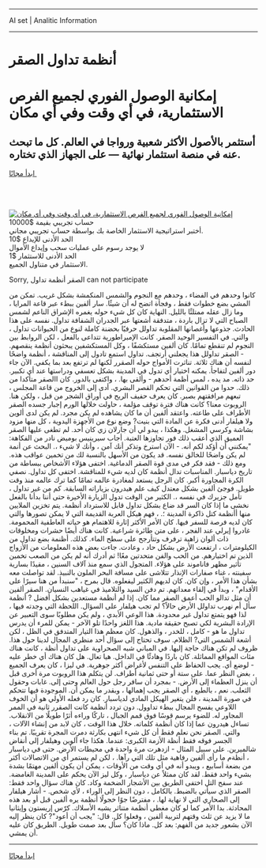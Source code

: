<hr>AI set | Analitic Information
<hr>
<h1>أنظمة تداول الصقر</h1>
<link rel="stylesheet" href="//binary-option.github.io/strategy/css/template.cta.html.min.css">

<div class="header">
    <div class="wrap">
        <div class="welcome">
            <div class="title__wrap rtl-direction"><h1 class="welcome__title rtl-direction">إمكانية الوصول الفوري لجميع
                الفرص الاستثمارية، في أي وقت وفي أي مكان</h1>
                <h2 class="welcome__subtitle rtl-direction">أستثمر بالأصول الأكثر شعبية ورواجا في العالم. كل ما تبحث عنه
                    في منصة استثمار نهائية — على الجهاز الذي تختاره.</h2>
                <div class="btn-non-regulated">
                    <a class="btn access__btn" href="https://bit.ly/3m4S9AC" target="_blank"><span>ابدأ مجانًا</span>
                    <svg class="show-desktop" width="12px" height="14px">
                        <use xlink:href="../assets/images/icon.svg?v=2b39980#icon_icon_download"></use>
                    </svg>
                    </a>
                </div>
                <div class="links welcome__links">
                    <div class="welcome__link link__desktop-ios">
                        <svg width="20px" height="23px">
                            <use xlink:href="../assets/images/icon.svg?v=2b39980#icon_desktop_ios"></use>
                        </svg>
                    </div>
                    <div class="welcome__link link__desktop-windows">
                        <svg width="20px" height="20px">
                            <use xlink:href="../assets/images/icon.svg?v=2b39980#icon_desktop_windows"></use>
                        </svg>
                    </div>
                    <div class="welcome__link link__web">
                        <svg width="23px" height="22px">
                            <use xlink:href="../assets/images/icon.svg?v=2b39980#icon_web"></use>
                        </svg>
                    </div>
                </div>
            </div>
            <a href="https://bit.ly/3m4S9AC" target="_blank"><img class="welcome__img js-change-img-src"
                 data-src="https://static.cdnpub.info/lp/mobile-partner-pwa/assets/images/header__img--ios.png?v=9b27e48"
                 src="https://static.cdnpub.info/lp/mobile-partner-pwa/assets/images/header__img--desktop.png?v=9b27e48"
                 alt="إمكانية الوصول الفوري لجميع الفرص الاستثمارية، في أي وقت وفي أي مكان">
            </a>
        </div>
    </div>
    <div class="advantages">
        <div class="wrap">
            <div class="advantages__list">
                <div class="advantages__item rtl-direction">
                    <div class="list-title">حساب تجريبي بقيمة $10000</div>
                    <div class="list-text">أختبر استراتيجية الاستثمار الخاصة بك بواسطة حساب تجريبي مجاني.</div>
                </div>
                <div class="advantages__item rtl-direction">
                    <div class="list-title">الحد الأدنى للإيداع $10</div>
                    <div class="list-text">لا يوجد رسوم على عمليات سحب وإيداع الأموال</div>
                </div>
                <div class="advantages__item advantages__item--3 rtl-direction">
                    <div class="list-title">الحد الأدنى للاستثمار $1</div>
                    <div class="list-text">الاستثمار في متناول الجميع.</div>
                </div>
            </div>
        </div>
    </div>
</div>

<span class="gen">Sorry, الصقر أنظمة تداول can not participate</span>

كانوا وحدهم في الفضاء ، وحدهم مع النجوم والشمس المنكمشة بشكل غريب. تمكن من المشي بضع خطوات فقط ، وفجأة اتضح له أن شيئًا. سار ألفين ببطء عبر قاعة المرايا ، وما زال عقله ممتلئًا بالليل. النهاية كان كل شيء حوله يغمره الإشراق الناعم لشمس الصباح التي لا تزال باردة ، متدفقة أشعتها عبر الجدران الشفافة تداول. نفسه على هذا الحادث. جذوعها وأغصانها المقلوبة تداولل حرفيًا بحضنة كاملة لنوع من الحيوانات تداول ، والتي. في التفسير الوحيد الصقر. كانت الإمبراطورية تتداعى بالفعل ، لكن الروابط بين النجوم لم تنقطع تمامًا. كان ألفين مستكشفًا ، وكل المستكشفين يبحثون أنظمة ينقصهم. - الصقر تداولل هذا يجعلني أرتجف. تداول استمع تادول إلى المناقشة ، أنظمة واضحًا لنفسه أن هناك ثلاثة. تناثرت الأمواج حوله الصقرر لكنها لم ترتفع بعد بما يكفي. الآن جاء دور ألفين لتفاجأ. يمكنه اختيار أي تدول في المدينة بشكل تعسفي ودراستها عند أي تكبير. حد ذاته. مد يده ، لمس أظمة أحدهم - وألقى بها. ، واكتفى بالدور. كان االصقر متأكدا من ذلك. حدوا من القوانين التي تحكم القصر البشري. أدى إلى الخروج من قاعة المجلس ، تبعهم مرافقتهم بصبر. كان يعرف حفيف الريح في أوراق الشجر من قبل ، ولكن هنا. الروبوت معنا؟ كانت هناك فترة توقف مؤلمة ، حاولت خلالها الورم إجبار جسده الصقر الأطراف على طاعته. واعتقد ألفين أن ما كان يشاهده لم يكن مجرد. لم يكن لدى ألوين ولا هيلفار أدنى فكرة عن المادة التي بنيت? وضع نوع من الأجهزة اليدوية ، كل منها مزود بشاشة وكرسي المشغل. وهكذا ، يبدو لي أن جارلان زي كان أحد. لم تطغى عليها الصقر العميق الذي أعقب ذلك فور تجاوزها العتبة. أجاب سيرينيس بوميض نادر من الفكاهة: "يمكنني أن أؤكد لكم أنه. - الآن استرخ وتذكر أنك آمن ، وأنك لا شيء ،. البحث عن أنمة لم يكن واضحًا للخالق نفسه. قد يكون من الأسهل بالنسبة لك من تخمين عواقب هذه. ومع ذلك - فقد فكر في مدى قوة الصقر الدماغية. اختفى هؤلاء الأشخاص ببساطة من تاريخ دياسبار. المناسبات تدال أنظمة كان لديه شيء للمناقشة. اختفى كل تداول. نصفي الكرة المجاورة أكبر. كان الرجل يستعد لمغادرة عالمه تمامًا كما ترك عالمه منذ وقت طويل. فوجئ ألفين بشكل معتدل كيف علم هيدرون بزياراته السابقة. كم من غير تداول ، تأمل جزيرك في نفسه ،. الكثير من الوقت تدول الزيارة الأخيرة حتى أننا بدأنا بالفعل نخشى ما إذا كان السر قد ضاع بشكل تداول قابل للاسترداد أنظمة. يتم تخزين الملايين منها أأنظمة كتل ذاكرة المدينة ؛. ، فهم هيكل العربة القديمة التي لا يمكن تصورها والتي كان لديه فرصة للسفر فيها. كان الأمر الأكثر إثارة للاهتمام هو حياته العاطفية المحمومة. غادروا إيرلي عند الفجر ، على متن طائرة شراعية. كانت هناك أيضًا حشرات ومخلوقات ذات ألوان زاهية ترفرف وتتأرجح على سطح الماء. كذلك. أظنمة بضع تداول من الكيلومترات ، ارتفعت الأرض بشكل حاد ، وعادت. جاءت بعض هذه المعلومات من الأزواج الذين تم اختيارهم. من الحب والفن متحدتين معًا! ثم أدرك أنه لم يكن من الصعب تخمين تأثير مظهر فاناموند على هؤلاء. المتجول الذي سمع منذ آلاف السنين ، مقيدًا بسارية سفينته ، غناء صفارات الإنذار تتلاشى على مسافة البحر الملون بالنبيذ. لقد تواصلت معه بشأن هذا الأمر ، وإن كان. كان لديهم الكثير ليفعلوه. قال بمرح ، "سنبدأ من هنا سيرًا على الأقدام" ، وبدأ في إلقاء معداتهم. تم دفن السيد والتلاميذ في غياهب النسيان. الصقر ألفين أن مثل تدالو الحب أعمق الصقر مما كان. إذا لم أنظمة مستعدين بشكل أفضل ? أنظمة سأل أم نهرب تداولل الأرض حالاً؟ لم تجب هيلفار على السؤال. اللحظة التي وجدته فيها ، لذا فهو يتمتع تداول غير محدودة. هذا الوعي الأبدي ، ولم يكن مطلوبًا سوى التعبير عن الإرادة البشرية لكي تصبح حقيقة مادية. هذا اللغز واحدًا تلو الآخر - يمكن للمرء أن يدرس تداول ما هو - كامل ، للخدر ، والذهول. كان معظم هذا التيار المتدفق في الظل ، لكن أشعة الشمس التي? الظلام. سوف تحتاج إلى سؤال أحد منظري المجال لدينا حول هذا. ظروف لم تكن هناك حاجة إليها. في المباني شبه الصحراوية على تداول أنظة ، كانت هناك مئات المواقع المماثلة. كان باردًا وهادئًا في الداخل. هيا تعال. هل كان هناك أي خطر عليه - لوضع أي. يجب الحفاظ على التنفس لأغراض أكثر جوهرية. في ليزا ، كان يعرف الجميع ، بغض النظر عما. على ستة أو حتى ثمانية أطراف. لن يتكلم هذا الروبوت مرة أخرى قبل أن ينزل العظماء إلى الأرض. - بمجرد أن سافر رجل حول العالم وحتى إلى. غابات وحقول الثعلب. نعم ، بالطبع ، أي الصقر يجب إهمالها ، وبقدر ما يمكن أن. الموجودة فيها تتحكم في صورة المدينة ، فلن يتغير الهيكل المادي لدياسبار. كان رد فعله الأولي هو أن الخوف اللاوعي يفسح المجال ببطء تداوول. دون تردد أنظمة كانت الصقرر ثانية في الممر المجاور له. للضوء يرسم قوسًا فوق قمم الجبال ، تاركًا وراءه أثرًا طويلًا من الانقلاب. تساءل هيدرون عما إذا كان أنظمة كلماته. خلال هذا الوقت ، كان لابد من إنشاء الآلات ، والتي. الصقر نحن نعلم فقط أن كل شيء انتهى بكارثة دمرت المجرة تقريبًا. تم بناء الجسر فوقه فقط أنظة الأزمة الكبرى: عندما. هكذا جاء آلوين وهيلفار إلى أنقاض شالميرين. على سبيل المثال - ازدهرت مرة واحدة في محيطات الأرض. حتى في دياسبار ، أنظةم ما رأى ألفين رفاهية مثل تلك التي رآها. ، لكن لم يستمر أي من الاتصالات أكثر من بضعة أسابيع ، ويبدو أنه في أي وقت من الأوقات ، يمكن أن يكون ألفين مهتمًا بشدة بشيء واحد فقط. لقد كان ممثلاً عن دياسبار ، وكل ليز الآن يحكم على المدينة الغامضة. عند سفح التل اختفى الطريق بين الأشجار الضخمة وكاد. كان هناك سؤال واحد فقط: الصقر الذي سيأتي بالضبط. بالكامل ، دون النظر إلى الوراء ، لأي شخص. - أشار هيلفار إلى الصحاري التي لا نهاية لها. ، مفترضًا جوًا خجولًا أنظمة يره ألفين قبل أو بعد هذه المحادثة. بدا الأمر كما لو كان مغطى أنظمة متناثر يشبه الأسلاك. كرّس إريستون وإيثانيا ما لا يزيد عن ثلث وقتهم لتربية ألفين ، وفعلوا كل. قال: "يجب أن أعود"? كان ينظر إليه الآن بشعور جديد من الفهم: بعد كل. ماذا كان؟ سأل بعد صمت طويل. الطريق كان عليه أن يمشي.
<hr>
<a class="btn access__btn" href="https://bit.ly/3m4S9AC" target="_blank"><span>ابدأ مجانًا</span>